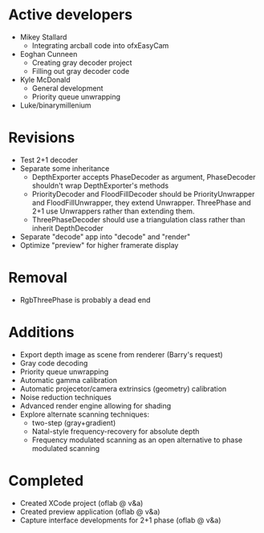 # Active developers #

  * Mikey Stallard
    * Integrating arcball code into ofxEasyCam
  * Eoghan Cunneen
    * Creating gray decoder project
    * Filling out gray decoder code
  * Kyle McDonald
    * General development
    * Priority queue unwrapping
  * Luke/binarymillenium

# Revisions #

  * Test 2+1 decoder
  * Separate some inheritance
    * DepthExporter accepts PhaseDecoder as argument, PhaseDecoder shouldn't wrap DepthExporter's methods
    * PriorityDecoder and FloodFillDecoder should be PriorityUnwrapper and FloodFillUnwrapper, they extend Unwrapper. ThreePhase and 2+1 use Unwrappers rather than extending them.
    * ThreePhaseDecoder should use a triangulation class rather than inherit DepthDecoder
  * Separate "decode" app into "decode" and "render"
  * Optimize "preview" for higher framerate display

# Removal #

  * RgbThreePhase is probably a dead end

# Additions #

  * Export depth image as scene from renderer (Barry's request)
  * Gray code decoding
  * Priority queue unwrapping
  * Automatic gamma calibration
  * Automatic projecetor/camera extrinsics (geometry) calibration
  * Noise reduction techniques
  * Advanced render engine allowing for shading
  * Explore alternate scanning techniques:
    * two-step (gray+gradient)
    * Natal-style frequency-recovery for absolute depth
    * Frequency modulated scanning as an open alternative to phase modulated scanning

# Completed #

  * Created XCode project (oflab @ v&a)
  * Created preview application (oflab @ v&a)
  * Capture interface developments for 2+1 phase (oflab @ v&a)